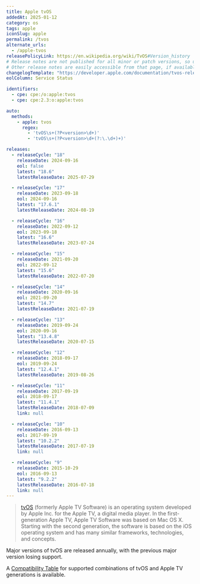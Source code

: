 ```yaml
---
title: Apple tvOS
addedAt: 2025-01-12
category: os
tags: apple
iconSlug: apple
permalink: /tvos
alternate_urls:
  - /apple-tvos
releasePolicyLink: https://en.wikipedia.org/wiki/TvOS#Version_history
# Release notes are not published for all minor or patch versions, so using only the major version.
# Other release notes are easily accessible from that page, if available.
changelogTemplate: "https://developer.apple.com/documentation/tvos-release-notes/tvos-__RELEASE_CYCLE__-release-notes"
eolColumn: Service Status

identifiers:
  - cpe: cpe:/o:apple:tvos
  - cpe: cpe:2.3:o:apple:tvos

auto:
  methods:
    - apple: tvos
      regex:
        - 'tvOS\s+(?P<version>\d+)'
        - 'tvOS\s+(?P<version>\d+(?:\.\d+)+)'

releases:
  - releaseCycle: "18"
    releaseDate: 2024-09-16
    eol: false
    latest: "18.6"
    latestReleaseDate: 2025-07-29

  - releaseCycle: "17"
    releaseDate: 2023-09-18
    eol: 2024-09-16
    latest: "17.6.1"
    latestReleaseDate: 2024-08-19

  - releaseCycle: "16"
    releaseDate: 2022-09-12
    eol: 2023-09-18
    latest: "16.6"
    latestReleaseDate: 2023-07-24

  - releaseCycle: "15"
    releaseDate: 2021-09-20
    eol: 2022-09-12
    latest: "15.6"
    latestReleaseDate: 2022-07-20

  - releaseCycle: "14"
    releaseDate: 2020-09-16
    eol: 2021-09-20
    latest: "14.7"
    latestReleaseDate: 2021-07-19

  - releaseCycle: "13"
    releaseDate: 2019-09-24
    eol: 2020-09-16
    latest: "13.4.8"
    latestReleaseDate: 2020-07-15

  - releaseCycle: "12"
    releaseDate: 2018-09-17
    eol: 2019-09-24
    latest: "12.4.1"
    latestReleaseDate: 2019-08-26

  - releaseCycle: "11"
    releaseDate: 2017-09-19
    eol: 2018-09-17
    latest: "11.4.1"
    latestReleaseDate: 2018-07-09
    link: null

  - releaseCycle: "10"
    releaseDate: 2016-09-13
    eol: 2017-09-19
    latest: "10.2.2"
    latestReleaseDate: 2017-07-19
    link: null

  - releaseCycle: "9"
    releaseDate: 2015-10-29
    eol: 2016-09-13
    latest: "9.2.2"
    latestReleaseDate: 2016-07-18
    link: null
---
```


> [tvOS](https://developer.apple.com/tvos/) (formerly Apple TV Software) is an operating system
> developed by Apple Inc. for the Apple TV, a digital media player. In the first-generation Apple
> TV, Apple TV Software was based on Mac OS X. Starting with the second generation, the software is
> based on the iOS operating system and has many similar frameworks, technologies, and concepts.

Major versions of tvOS are released annually, with the previous major version losing support.

A [Compatibility Table](https://en.wikipedia.org/wiki/TvOS#Supported_OS_releases) for supported
combinations of tvOS and Apple TV generations is available.
